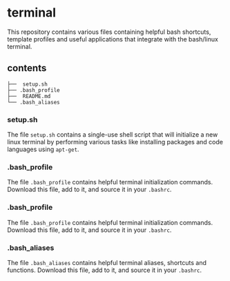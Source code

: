 # terminal

This repository contains various files containing helpful bash shortcuts, template profiles and useful applications that integrate with the bash/linux terminal. 

## contents

```
├──  setup.sh
├── .bash_profile
├──  README.md
└── .bash_aliases
```

### setup.sh

The file `setup.sh` contains a single-use shell script that will initialize a new linux terminal by performing various tasks like installing packages and code languages using `apt-get`.

### .bash_profile

The file `.bash_profile` contains helpful terminal initialization commands. Download this file, add to it, and source it in your `.bashrc`.

### .bash_profile

The file `.bash_profile` contains helpful terminal initialization commands. Download this file, add to it, and source it in your `.bashrc`.

### .bash_aliases

The file `.bash_aliases` contains helpful terminal aliases, shortcuts and functions. Download this file, add to it, and source it in your `.bashrc`.

